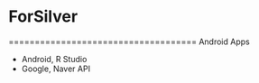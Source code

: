 # ForSilver
====================================
  Android Apps
  
 - Android, R Studio
 - Google, Naver API
 
